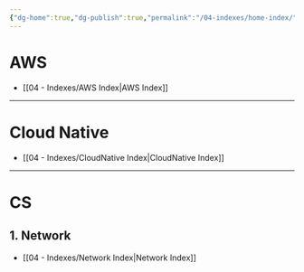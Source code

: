 ```yaml
---
{"dg-home":true,"dg-publish":true,"permalink":"/04-indexes/home-index/","tags":["gardenEntry"],"dgPassFrontmatter":true}
---
```


# AWS
- [[04 - Indexes/AWS Index\|AWS Index]]

---

# Cloud Native
- [[04 - Indexes/CloudNative Index\|CloudNative Index]]

---
# CS
## 1. Network
- [[04 - Indexes/Network Index\|Network Index]]